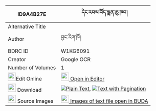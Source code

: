 |ID9A4B27E|དེང་རབས་བོད་སྨན་ཆུ་ཁབ། 
| --- | --- 
|Alternative Title |
|Author| བྱང་རིག་ཁོ།
|BDRC ID | W1KG6091
|Creator | Google OCR
|Number of Volumes| 1
|<img width="25" src="https://img.icons8.com/color/25/000000/edit-property.png">Edit Online| [<img width="25" src="https://avatars.githubusercontent.com/u/45091458?s=200&v=4"> Open in Editor](http://editor.openpecha.org/ID9A4B27E)
|<img width="25" src="https://img.icons8.com/fluent/48/000000/download-2.png"/>  Download | [![](https://img.icons8.com/color/20/000000/txt.png)Plain Text](https://github.com/Openpecha/ID9A4B27E/releases/download/v2/deng_rab_bo_menchu_khab_plain_ID9A4B27E.zip), [![](https://img.icons8.com/color/20/000000/txt.png)Text with Pagination](https://github.com/Openpecha/ID9A4B27E/releases/download/v2/deng_rab_bo_menchu_khab_pages_ID9A4B27E.zip)
|<img width="25" src="https://img.icons8.com/plasticine/100/000000/pictures-folder.png"/>  Source Images | [<img width="25" src="https://library.bdrc.io/icons/BUDA-small.svg"> Images of text file open in BUDA](https://library.bdrc.io/show/bdr:W1KG6091)